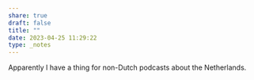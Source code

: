 ```yaml
---
share: true
draft: false
title: ""
date: 2023-04-25 11:29:22
type: _notes
---
```


Apparently I have a thing for non-Dutch podcasts about the Netherlands. 
